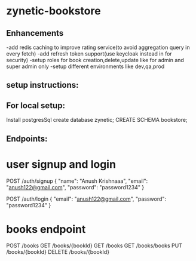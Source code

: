 # zynetic-bookstore

## Enhancements

-add redis caching to improve rating service(to avoid aggregation query in every fetch)
-add refresh token support(use keycloak instead in for security)
-setup roles for book creation,delete,update like for admin and super admin only
-setup different environments like dev,qa,prod

## setup instructions:
## For local setup:
Install postgresSql
create database zynetic;
CREATE SCHEMA bookstore;



## Endpoints:

# user signup and login 
POST /auth/signup
{
"name": "Anush Krishnaaa",
"email": "anush122@gmail.com",
"password": "password1234"
}

POST /auth/login 
{
"email": "anush122@gmail.com",
"password": "password1234"
}

# books endpoint
POST /books
GET /books/{bookId}
GET /books
GET /books/books
PUT /books/{bookId}
DELETE /books/{bookId}


